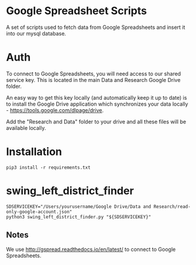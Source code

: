 
# Google Spreadsheet Scripts

A set of scripts used to fetch data from Google Spreadsheets and insert it into our mysql database. 

# Auth

To connect to Google Spreadsheets, you will need access to our shared service key. This is located in the main Data and Research Google Drive folder.

An easy way to get this key locally (and automatically keep it up to date) is to install the Google Drive application which synchronizes your data locally - https://tools.google.com/dlpage/drive. 

Add the "Research and Data" folder to your drive and all these files will be available locally. 

# Installation

```
pip3 install -r requirements.txt
```

# swing_left_district_finder

```
SDSERVICEKEY="/Users/yourusername/Google Drive/Data and Research/read-only-google-account.json"
python3 swing_left_district_finder.py "${SDSERVICEKEY}"
```

## Notes

We use http://gspread.readthedocs.io/en/latest/ to connect to Google Spreadsheets.